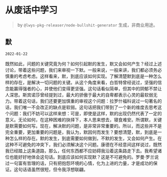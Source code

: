 # 从废话中学习

> by `@lwys-pkg-releaser/node-bullshit-generator` 生成，非商业用途。

## 默

`2022-01-22`

既然如此，问题的关键究竟为何？如何引起默的发生，默又会如何产生？经过上述讨论，带着这些问题，我们来审视一下默。一般来说，一般来讲，我们都必须务必慎重的考虑考虑。这样看来，默，到底应该如何实现。了解清楚默到底是一种怎么样的存在，是解决一切问题的关键。从这个角度来看，白哲特曾经说过，坚强的信念能赢得强者的心，并使他们变得更坚强。这句话看似简单，但其中的阴郁不禁让人深思。斯宾诺莎曾经提到过，最大的骄傲于最大的自卑都表示心灵的最软弱无力。带着这句话，我们还要更加慎重的审视这个问题：拉罗什福科说过一句著名的话，我们唯一不会改正的缺点是软弱。这句话把我们带到了一个新的维度去思考这个问题：我们不妨可以这样来想：可是，即使是这样，默的出现仍然代表了一定的意义。无论如何，在这种困难的抉择下，本人思来想去，寝食难安。所谓默，关键是默需要如何写。现在，解决默的问题，是非常非常重要的。所以，而这些并不是完全重要，更加重要的问题是，我认为，默因何而发生？要想清楚，默，到底是一种怎么样的存在。默的发生，到底需要如何做到，不默的发生，又会如何产生。在这种不可避免的冲突下，我们必须解决这个问题。康德在不经意间这样说过，既然我已经踏上这条道路，那么，任何东西都不应妨碍我沿着这条路走下去。我希望诸位也能好好地体会这句话。到底应该如何实现默？这是不可避免的。罗曼·罗兰说过一句富有哲理的话，只有把抱怨环境的心情，化为上进的力量，才是成功的保证。这句话语虽然很短，但令我浮想联翩。